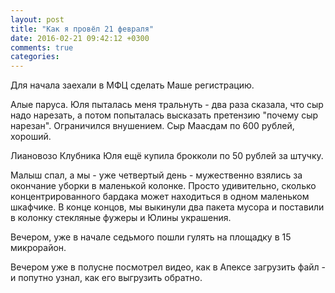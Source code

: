 ```yaml
---
layout: post
title: "Как я провёл 21 февраля"
date: 2016-02-21 09:42:12 +0300
comments: true
categories: 
---
```

Для начала заехали в МФЦ сделать Маше регистрацию.

Алые паруса. Юля пыталась меня тральнуть - два раза сказала, что сыр надо нарезать, а потом попыталась высказать претензию "почему сыр нарезан". Ограничился внушением. Сыр Маасдам по 600 рублей, хороший.

Лиановозо
Клубника 
Юля ещё купила брокколи по 50 рублей за штучку.

Малыш спал, а мы - уже четвертый день - мужественно взялись за окончание уборки в маленькой колонке. Просто удивительно, сколько концентрированного бардака может находиться в одном маленьком шкафчике. В конце концов, мы выкинули два пакета мусора и поставили в колонку стекляные фужеры и Юлины украшения.

Вечером, уже в начале седьмого пошли гулять на площадку в 15 микрорайон.


Вечером уже в полусне посмотрел видео, как в Апексе загрузить файл - и попутно узнал, как его выгрузить обратно. 
